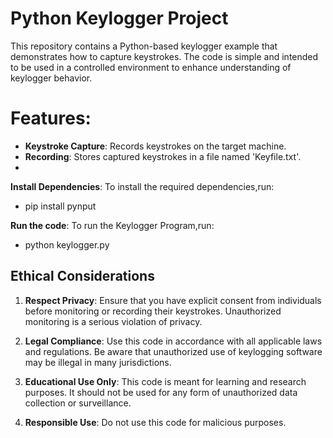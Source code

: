 # Python Keylogger Project

This repository contains a Python-based keylogger example that demonstrates how to capture keystrokes.
The code is simple and intended to be used in a controlled environment to enhance understanding of keylogger behavior.


# Features:
- **Keystroke Capture**: Records keystrokes on the target machine.
- **Recording**: Stores captured keystrokes in a file named 'Keyfile.txt'.
- 
**Install Dependencies**:
  To install the required dependencies,run:
  - pip install pynput
    
**Run the code**:
To run the Keylogger Program,run:
- python keylogger.py
  
## Ethical Considerations

1. **Respect Privacy**: Ensure that you have explicit consent from individuals before monitoring or recording their keystrokes. Unauthorized monitoring is a serious violation of privacy.

2. **Legal Compliance**: Use this code in accordance with all applicable laws and regulations. Be aware that unauthorized use of keylogging software may be illegal in many jurisdictions.

3. **Educational Use Only**: This code is meant for learning and research purposes. It should not be used for any form of unauthorized data collection or surveillance.

4. **Responsible Use**: Do not use this code for malicious purposes. 


